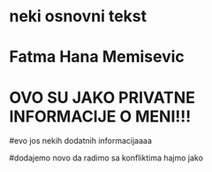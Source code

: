 # neki osnovni tekst
# Fatma Hana Memisevic
# OVO SU JAKO PRIVATNE INFORMACIJE O MENI!!!
#evo jos nekih dodatnih informacijaaaa

#dodajemo novo da radimo sa konfliktima hajmo jako 